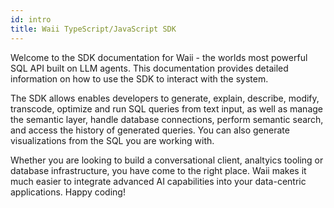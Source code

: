 ```yaml
---
id: intro
title: Waii TypeScript/JavaScript SDK
---
```


Welcome to the SDK documentation for Waii - the worlds most powerful SQL API built on LLM agents. This documentation provides detailed information on how to use the SDK to interact with the system.

The SDK allows enables developers to generate, explain, describe, modify, transcode, optimize and run SQL queries from text input, as well as manage the semantic layer, handle database connections, perform semantic search, and access the history of generated queries. You can also generate visualizations from the SQL you are working with.

Whether you are looking to build a conversational client, analtyics tooling or database infrastructure, you have come to the right place. Waii makes it much easier to integrate advanced AI capabilities into your data-centric applications. Happy coding!
